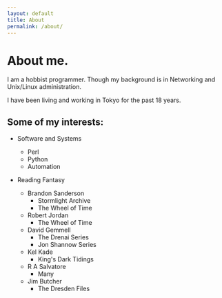 ```yaml
---
layout: default
title: About
permalink: /about/
---
```


# About me.

I am a hobbist programmer. Though my background is in Networking and Unix/Linux
administration.

I have been living and working in Tokyo for the past 18 years.

## Some of my interests:
  - Software and Systems
    - Perl
    - Python
    - Automation

  - Reading Fantasy
    - Brandon Sanderson
      - Stormlight Archive
      - The Wheel of Time
    - Robert Jordan
      - The Wheel of Time
    - David Gemmell
      - The Drenai Series
      - Jon Shannow Series
    - Kel Kade
      - King's Dark Tidings
    - R A Salvatore
      - Many
    - Jim Butcher
      - The Dresden Files
